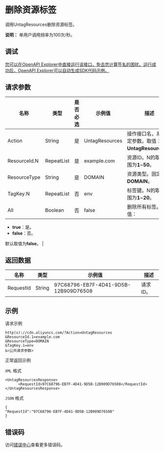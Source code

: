 # 删除资源标签

调用UntagResources删除资源标签。

**说明：** 单用户调用频率为100次/秒。

## 调试

[您可以在OpenAPI Explorer中直接运行该接口，免去您计算签名的困扰。运行成功后，OpenAPI Explorer可以自动生成SDK代码示例。](https://api.aliyun.com/#product=Cdn&api=UntagResources&type=RPC&version=2018-05-10)

## 请求参数

|名称|类型|是否必选|示例值|描述|
|--|--|----|---|--|
|Action|String|是|UntagResources|操作接口名，系统规定参数。取值：**UntagResources**。 |
|ResourceId.N|RepeatList|是|example.com|资源ID。N的取值范围为**1**~**50**。 |
|ResourceType|String|是|DOMAIN|资源类型。固定值：**DOMAIN**。 |
|TagKey.N|RepeatList|否|env|标签键。N的取值范围为**1**~**20**。 |
|All|Boolean|否|false|删除所有标签。取值：

 -   **true**：是。
-   **false**：否。

 默认取值为**false**。 |

## 返回数据

|名称|类型|示例值|描述|
|--|--|---|--|
|RequestId|String|97C68796-EB7F-4D41-9D5B-12B909D76508|请求ID。 |

## 示例

请求示例

```
http(s)://cdn.aliyuncs.com/?Action=UntagResources
&ResourceId.1=example.com
&ResourceType=DOMAIN
&TagKey.1=env
&<公共请求参数>
```

正常返回示例

`XML` 格式

```
<UntagResourcesResponse>	
      <RequestId>97C68796-EB7F-4D41-9D5B-12B909D76508</RequestId>
</UntagResourcesResponse>
```

`JSON` 格式

```
{
"RequestId":"97C68796-EB7F-4D41-9D5B-12B909D76508"
}
```

## 错误码

访问[错误中心](https://error-center.alibabacloud.com/status/product/Cdn)查看更多错误码。


